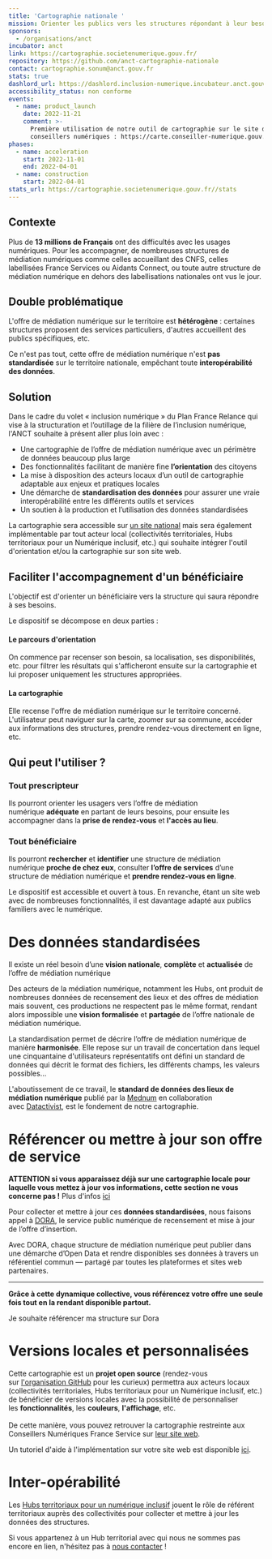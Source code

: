 ```yaml
---
title: 'Cartographie nationale '
mission: Orienter les publics vers les structures répondant à leur besoin
sponsors:
  - /organisations/anct
incubator: anct
link: https://cartographie.societenumerique.gouv.fr/
repository: https://github.com/anct-cartographie-nationale
contact: cartographie.sonum@anct.gouv.fr
stats: true
dashlord_url: https://dashlord.inclusion-numerique.incubateur.anct.gouv.fr/
accessibility_status: non conforme
events:
  - name: product_launch
    date: 2022-11-21
    comment: >-
      Première utilisation de notre outil de cartographie sur le site des
      conseillers numériques : https://carte.conseiller-numerique.gouv.fr/
phases:
  - name: acceleration
    start: 2022-11-01
    end: 2022-04-01
  - name: construction
    start: 2022-04-01
stats_url: https://cartographie.societenumerique.gouv.fr//stats
---
```

## Contexte

Plus de **13 millions de Français** ont des difficultés avec les usages numériques.
Pour les accompagner, de nombreuses structures de médiation numériques comme celles accueillant des CNFS, celles labellisées France Services ou Aidants Connect, ou toute autre structure de médiation numérique en dehors des labellisations nationales ont vus le jour.

## Double problématique

L﻿'offre de médiation numérique sur le territoire est **hétérogène** : certaines structures proposent des services particuliers, d'autres accueillent des publics spécifiques, etc. 

C﻿e n'est pas tout, cette offre de médiation numérique n'est **pas standardisée** sur le territoire nationale, empêchant toute **interopérabilité des données**.

## Solution

Dans le cadre du volet « inclusion numérique » du Plan France Relance qui vise à la structuration et l’outillage de la filière de l’inclusion numérique, l'ANCT souhaite à présent aller plus loin avec : 

* Une cartographie de l’offre de médiation numérique avec un périmètre de données beaucoup plus large 
* Des fonctionnalités facilitant de manière fine **l’orientation** des citoyens
* La mise à disposition des acteurs locaux d’un outil de cartographie adaptable aux enjeux et pratiques locales
* Une démarche de **standardisation des données** pour assurer une vraie interopérabilité entre les différents outils et services
* Un soutien à la production et l’utilisation des données standardisées  

La cartographie sera accessible sur [un site national](https://cartographie.societenumerique.gouv.fr/)  mais sera également implémentable par tout acteur local (collectivités territoriales, Hubs territoriaux pour un Numérique inclusif, etc.) ﻿qui souhaite intégrer l'outil d'orientation et/ou la cartographie sur son site web.

## Faciliter l'accompagnement d'un bénéficiaire

L'objectif est d'orienter un bénéficiaire vers la structure qui saura répondre à ses besoins.

Le dispositif se décompose en deux parties :

#### Le parcours d'orientation

On commence par recenser son besoin, sa localisation, ses disponibilités, etc. pour filtrer les résultats qui s'afficheront ensuite sur la cartographie et lui proposer uniquement les structures appropriées.

#### La cartographie

Elle recense l'offre de médiation numérique sur le territoire concerné. L'utilisateur peut naviguer sur la carte, zoomer sur sa commune, accéder aux informations des structures, prendre rendez-vous directement en ligne, etc.

## Qui peut l'utiliser ?

### **Tout prescripteur**

Ils pourront orienter les usagers vers l’offre de médiation numérique **adéquate** en partant de leurs besoins, pour ensuite les accompagner dans la **prise de rendez-vous** et **l'accès au lieu**.

### **Tout bénéficiaire**

Ils pourront **rechercher** et **identifier** une structure de médiation numérique **proche de chez eux**, consulter **l’offre de services** d’une structure de médiation numérique et **prendre rendez-vous en ligne**.

Le dispositif est accessible et ouvert à tous. En revanche, étant un site web avec de nombreuses fonctionnalités, il est davantage adapté aux publics familiers avec le numérique.

# Des données standardisées

Il existe un réel besoin d’une **vision nationale**, **complète** et **actualisée** de l’offre de médiation numérique

Des acteurs de la médiation numérique, notamment les Hubs, ont produit de nombreuses données de recensement des lieux et des offres de médiation mais souvent, ces productions ne respectent pas le même format, rendant alors impossible une **vision formalisée** et **partagée** de l’offre nationale de médiation numérique.

La standardisation permet de décrire l’offre de médiation numérique de manière **harmonisée**. Elle repose sur un travail de concertation dans lequel une cinquantaine d'utilisateurs représentatifs ont défini un standard de données qui décrit le format des fichiers, les différents champs, les valeurs possibles…

L'aboutissement de ce travail, le **standard de données des lieux de médiation numérique** publié par la [Mednum](https://lamednum.coop/) en collaboration avec [Datactivist](https://datactivist.coop/fr/), est le fondement de notre cartographie. 

# Référencer ou mettre à jour son offre de service

**ATTENTION si vous apparaissez déjà sur une cartographie locale pour laquelle vous mettez à jour vos informations, cette section ne vous concerne pas !** Plus d'infos [ici](https://labase.anct.gouv.fr/ressource/1474)

Pour collecter et mettre à jour ces **données standardisées**, nous faisons appel à [DORA](https://dora.fabrique.social.gouv.fr/), le service public numérique de recensement et mise à jour de l’offre d’insertion.

Avec DORA, chaque structure de médiation numérique peut publier dans une démarche d’Open Data et rendre disponibles ses données à travers un référentiel commun — partagé par toutes les plateformes et sites web partenaires.

- - -

**Grâce à cette dynamique collective, vous référencez votre offre une seule fois tout en la rendant disponible partout.**

J﻿e souhaite référencer ma structure sur Dora 

# Versions locales et personnalisées

Cette cartographie est un **projet open source** (rendez-vous sur [l'organisation GitHub](https://github.com/orgs/anct-cartographie-nationale/repositories) pour les curieux) permettra aux acteurs locaux (collectivités territoriales, Hubs territoriaux pour un Numérique inclusif, etc.) de bénéficier de versions locales avec la possibilité de personnaliser les **fonctionnalités**, les **couleurs**, **l'affichage**, etc.\
\
De cette manière, vous pouvez retrouver la cartographie restreinte aux Conseillers Numériques France Service sur [leur site web](https://carte.conseiller-numerique.gouv.fr/). 

Un tutoriel d'aide à l'implémentation sur votre site web est disponible [ici](https://labase.anct.gouv.fr/ressource/993).

# [](https://github.com/anct-cartographie-nationale/client-application#documentation)[](https://dora.fabrique.social.gouv.fr/)Inter-opérabilité

L﻿es [Hubs territoriaux pour un numérique inclusif](https://sonum.tlscp.fr/fr/dispositif/hubs-numerique/) jouent le rôle de référent territoriaux auprès des collectivités pour collecter et mettre à jour les données des structures. 

S﻿i vous appartenez à un Hub territorial avec qui nous ne sommes pas encore en lien, n'hésitez pas à [nous contacter](mailto:cartographie.sonum@anct.gouv.fr?subject=Cartographie%20nationale%20sur%20beta.gouv.fr) !